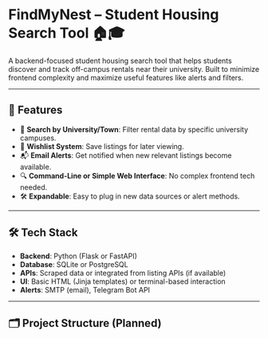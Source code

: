 # FindMyNest – Student Housing Search Tool 🏠🎓

A backend-focused student housing search tool that helps students discover and track off-campus rentals near their university. Built to minimize frontend complexity and maximize useful features like alerts and filters.

---

## 🔧 Features

- 🎯 **Search by University/Town**: Filter rental data by specific university campuses.
- 💾 **Wishlist System**: Save listings for later viewing.
- 📬 **Email Alerts**: Get notified when new relevant listings become available.
- 🔍 **Command-Line or Simple Web Interface**: No complex frontend tech needed.
- 🛠️ **Expandable**: Easy to plug in new data sources or alert methods.

---

## 🛠 Tech Stack

- **Backend**: Python (Flask or FastAPI)
- **Database**: SQLite or PostgreSQL
- **APIs**: Scraped data or integrated from listing APIs (if available)
- **UI**: Basic HTML (Jinja templates) or terminal-based interaction
- **Alerts**: SMTP (email), Telegram Bot API

---

## 🗂 Project Structure (Planned)

